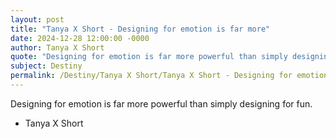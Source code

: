 ```yaml
---
layout: post
title: "Tanya X Short - Designing for emotion is far more"
date: 2024-12-28 12:00:00 -0000
author: Tanya X Short
quote: "Designing for emotion is far more powerful than simply designing for fun."
subject: Destiny
permalink: /Destiny/Tanya X Short/Tanya X Short - Designing for emotion is far more
---
```


Designing for emotion is far more powerful than simply designing for fun.

- Tanya X Short
